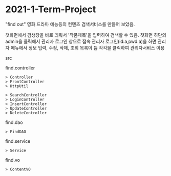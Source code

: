 # 2021-1-Term-Project

"find out" 영화 드라마 예능등의 컨텐츠 검색서비스를 만들어 보았음.

첫화면에서 검생창을 바로 띄워서 '작품제목'을 입력하여 검색할 수 있음.
첫화면 하단의 admin을 클릭해서 관리자 로그인 창으로 접속
관리자 로그인(id:a,pwd:a)을 하면 관리자 메뉴에서 정보 입력, 수정, 삭제, 조회 목록이 뜸
각각을 클릭하여 관리자서비스 이용

src

  find.controller
  
    > Controller
    > FrontController
    > HttpUtil
    
    > SearchController
    > LoginController
    > InsertController
    > UpdateController
    > DeleteController
  find.dao
  
    > FindDAO
  find.service
  
    > Service
  find.vo
  
    > ContentVO
    
    
